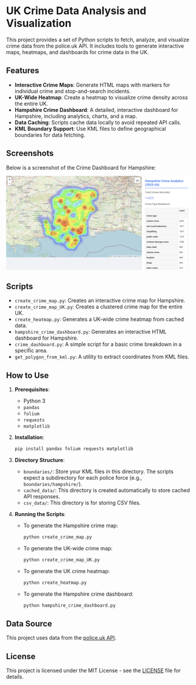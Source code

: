 # UK Crime Data Analysis and Visualization

This project provides a set of Python scripts to fetch, analyze, and visualize crime data from the police.uk API. It includes tools to generate interactive maps, heatmaps, and dashboards for crime data in the UK.

## Features

*   **Interactive Crime Maps**: Generate HTML maps with markers for individual crime and stop-and-search incidents.
*   **UK-Wide Heatmap**: Create a heatmap to visualize crime density across the entire UK.
*   **Hampshire Crime Dashboard**: A detailed, interactive dashboard for Hampshire, including analytics, charts, and a map.
*   **Data Caching**: Scripts cache data locally to avoid repeated API calls.
*   **KML Boundary Support**: Use KML files to define geographical boundaries for data fetching.

## Screenshots

Below is a screenshot of the Crime Dashboard for Hampshire:

![Hampshire Crime Dashboard](screenshots/dashboard.jpg)

## Scripts

*   `create_crime_map.py`: Creates an interactive crime map for Hampshire.
*   `create_crime_map_UK.py`: Creates a clustered crime map for the entire UK.
*   `create_heatmap.py`: Generates a UK-wide crime heatmap from cached data.
*   `hampshire_crime_dashboard.py`: Generates an interactive HTML dashboard for Hampshire.
*   `crime_dashboard.py`: A simple script for a basic crime breakdown in a specific area.
*   `get_polygon_from_kml.py`: A utility to extract coordinates from KML files.

## How to Use

1.  **Prerequisites**:
    *   Python 3
    *   `pandas`
    *   `folium`
    *   `requests`
    *   `matplotlib`

2.  **Installation**:
    ```bash
    pip install pandas folium requests matplotlib
    ```

3.  **Directory Structure**:
    *   `boundaries/`: Store your KML files in this directory. The scripts expect a subdirectory for each police force (e.g., `boundaries/hampshire/`).
    *   `cached_data/`: This directory is created automatically to store cached API responses.
    *   `csv_data/`: This directory is for storing CSV files.

4.  **Running the Scripts**:
    *   To generate the Hampshire crime map:
        ```bash
        python create_crime_map.py
        ```
    *   To generate the UK-wide crime map:
        ```bash
        python create_crime_map_UK.py
        ```
    *   To generate the UK crime heatmap:
        ```bash
        python create_heatmap.py
        ```
    *   To generate the Hampshire crime dashboard:
        ```bash
        python hampshire_crime_dashboard.py
        ```

## Data Source

This project uses data from the [police.uk API](https://data.police.uk/docs/).

## License

This project is licensed under the MIT License - see the [LICENSE](LICENSE) file for details.
